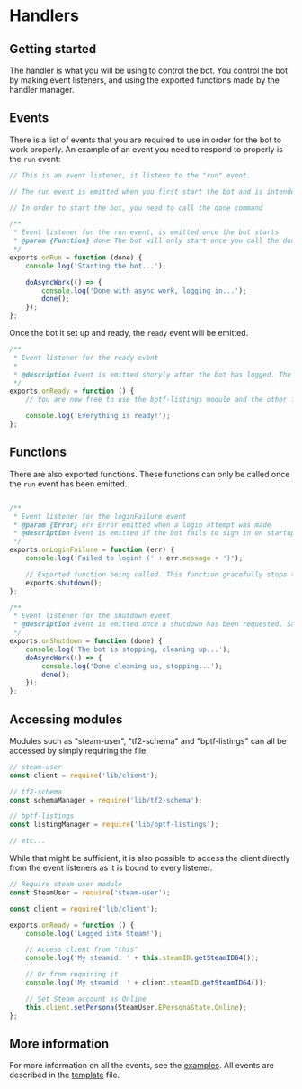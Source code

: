 # Handlers

## Getting started

The handler is what you will be using to control the bot. You control the bot by making event listeners, and using the exported functions made by the handler manager.

## Events

There is a list of events that you are required to use in order for the bot to work properly. An example of an event you need to respond to properly is the `run` event:

```js
// This is an event listener, it listens to the "run" event.

// The run event is emitted when you first start the bot and is intended to be used to set up functions / load data before starting the bot.

// In order to start the bot, you need to call the done command

/**
 * Event listener for the run event, is emitted once the bot starts
 * @param {Function} done The bot will only start once you call the done function
 */
exports.onRun = function (done) {
    console.log('Starting the bot...');

    doAsyncWork(() => {
        console.log('Done with async work, logging in...');
        done();
    });
};
```

Once the bot it set up and ready, the `ready` event will be emitted.

```js
/**
 * Event listener for the ready event
 * 
 * @description Event is emitted shoryly after the bot has logged. The bot will be signed in, and the bptf-listings module will be initialized once the event is emitted.
 */
exports.onReady = function () {
    // You are now free to use the bptf-listings module and the other features that the bot has to offer

    console.log('Everything is ready!');
};
```

## Functions

There are also exported functions. These functions can only be called once the `run` event has been emitted.

```js

/**
 * Event listener for the loginFailure event
 * @param {Error} err Error emitted when a login attempt was made
 * @description Event is emitted if the bot fails to sign in on startup, this error is caught and parsed as an argument to the listener.
 */
exports.onLoginFailure = function (err) {
    console.log('Failed to login! (' + err.message + ')');

    // Exported function being called. This function gracefully stops the bot
    exports.shutdown();
};

/**
 * Event listener for the shutdown event
 * @description Event is emitted once a shutdown has been requested. Same idea as the "ready" event, except after calling the done function the bot will stop and the process will be killed
 */
exports.onShutdown = function (done) {
    console.log('The bot is stopping, cleaning up...');
    doAsyncWork(() => {
        console.log('Done cleaning up, stopping...');
        done();
    });
};
```

## Accessing modules

Modules such as "steam-user", "tf2-schema" and "bptf-listings" can all be accessed by simply requiring the file:

```js
// steam-user
const client = require('lib/client');

// tf2-schema
const schemaManager = require('lib/tf2-schema');

// bptf-listings
const listingManager = require('lib/bptf-listings');

// etc...
```

While that might be sufficient, it is also possible to access the client directly from the event listeners as it is bound to every listener.

```js
// Require steam-user module
const SteamUser = require('steam-user');

const client = require('lib/client');

exports.onReady = function () {
    console.log('Logged into Steam!');

    // Access client from "this"
    console.log('My steamid: ' + this.steamID.getSteamID64());

    // Or from requiring it
    console.log('My steamid: ' + client.steamID.getSteamID64());

    // Set Steam account as Online
    this.client.setPersona(SteamUser.EPersonaState.Online);
};
```

## More information

For more information on all the events, see the [examples](https://github.com/Nicklason/tf2-automatic/tree/bot-framework/app/handler/examples). All events are described in the [template](https://github.com/Nicklason/tf2-automatic/blob/bot-framework/app/handler/examples/template.js) file.
